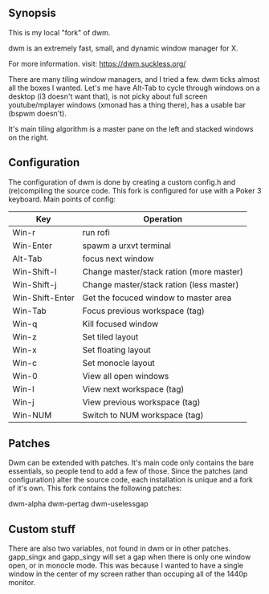 ## Synopsis

This is my local "fork" of dwm.

dwm is an extremely fast, small, and dynamic window manager for X.

For more information. visit: https://dwm.suckless.org/

There are many tiling window managers, and I tried a few. dwm ticks almost all the boxes I wanted. Let's me have Alt-Tab to cycle through windows on a desktop (i3 doesn't want that), is not picky about full screen youtube/mplayer windows (xmonad has a thing there), has a usable bar (bspwm doesn't).

It's main tiling algorithm is a master pane on the left and stacked windows on the right.

## Configuration

The configuration of dwm is done by creating a custom config.h and (re)compiling the source code. This fork is configured for use with a Poker 3 keyboard. Main points of config:

Key|Operation 
--- | ---
Win-r|run rofi 
Win-Enter|spawm a urxvt terminal
Alt-Tab|focus next window
Win-Shift-l|Change master/stack ration (more master)
Win-Shift-j|Change master/stack ration (less master)
Win-Shift-Enter|Get the focuced window to master area
Win-Tab|Focus previous workspace (tag)
Win-q|Kill focused window
Win-z|Set tiled layout
Win-x|Set floating layout
Win-c|Set monocle layout
Win-0|View all open windows
Win-l|View next workspace (tag)
Win-j|View previous workspace (tag)
Win-NUM|Switch to NUM workspace (tag)

## Patches

Dwm can be extended with patches. It's main code only contains the bare essentials, so people tend to add a few of those. Since the patches (and configuration) alter the source code, each installation is unique and a fork of it's own. This fork contains the following patches:

dwm-alpha
dwm-pertag
dwm-uselessgap

## Custom stuff

There are also two variables, not found in dwm or in other patches. gapp_singx and gapp_singy will set a gap when there is only one window open, or in monocle mode. This was because I wanted to have a single window in the center of my screen rather than occuping all of the 1440p monitor.


